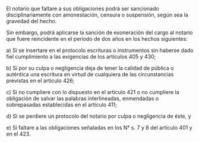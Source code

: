 El notario que faltare a sus obligaciones podrá ser sancionado disciplinariamente con amonestación, censura o suspensión, según sea la gravedad del hecho.

Sin embargo, podrá aplicarse la sanción de exoneración del cargo al notario que fuere reincidente en el período de dos años en los hechos siguientes:

a) Si se insertare en el protocolo escrituras o instrumentos sin haberse dado fiel cumplimiento a las exigencias de los artículos 405 y 430;

b) Si por su culpa o negligencia deja de tener la calidad de pública o auténtica una escritura en virtud de cualquiera de las circunstancias previstas en el artículo 426;

c) Si no cumpliere con lo dispuesto en el artículo 421 o no cumpliere la obligación de salvar las palabras interlineadas, enmendadas o sobrepasadas establecidas en el artículo 411;

d) Si se perdiere un protocolo del notario por culpa o negligencia de éste, y

e) Si faltare a las obligaciones señaladas en los N° s. 7 y 8 del artículo 401 y en el 423.
